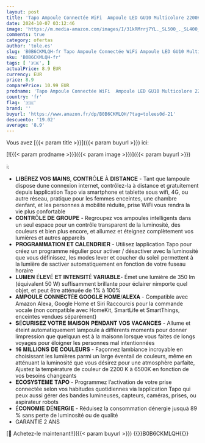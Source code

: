 ```yaml
---
layout: post
title: 'Tapo Ampoule Connectée WiFi  Ampoule LED GU10 Multicolore 2200K-6500K  Dimmable 350 Lumens  3.7W équivalent à 50W  Compatible avec Alexa et Google Home  Economie d énergie  Tapo L630'
date: 2024-10-07 03:12:46
image: 'https://m.media-amazon.com/images/I/31kRMrrj7YL._SL500_._SL400_.jpg'
comments: true
category: ofertas
author: 'tole.es'
slug: 'B0B6CKMLQH-fr Tapo Ampoule Connectée WiFi Ampoule LED GU10 Multicolore...'
sku: 'B0B6CKMLQH-fr'
tags: [ '🇫🇷', ]
actualPrice: 8.9 EUR
currency: EUR
price: 8.9
comparePrice: 10.99 EUR
prodname: 'Tapo Ampoule Connectée WiFi  Ampoule LED GU10 Multicolore 2200K-6500K  Dimmable 350 Lumens  3.7W équivalent à 50W  Compatible avec Alexa et Google Home  Economie d énergie  Tapo L630'
country: 'fr'
flag: '🇫🇷'
brand: ''
buyurl: 'https://www.amazon.fr/dp/B0B6CKMLQH/?tag=tolees0d-21'
descuento: '19.02'
average: '8.9'
---
```


Vous avez [{{< param title >}}]({{< param buyurl >}}) ici:

[![{{< param prodname >}}]({{< param image >}})]({{< param buyurl >}})

ℹ️:

- 𝐋𝐈𝐁É𝐑𝐄𝐙 𝐕𝐎𝐒 𝐌𝐀𝐈𝐍𝐒, 𝐂𝐎𝐍𝐓𝐑Ô𝐋𝐄 À 𝐃𝐈𝐒𝐓𝐀𝐍𝐂𝐄 - Tant que lampoule dispose dune connexion internet, contrôlez-la à distance et gratuitement depuis lapplication Tapo via smartphone et tablette sous wifi, 4G, ou autre réseau, pratique pour les femmes enceintes, une chambre denfant, et les personnes à mobilité réduite, prise WiFi vous rendra la vie plus confortable
- 𝐂𝐎𝐍𝐓𝐑Ô𝐋𝐄 𝐃𝐄 𝐆𝐑𝐎𝐔𝐏𝐄 - Regroupez vos ampoules intelligents dans un seul espace pour un contrôle transparent de la luminosité, des couleurs et bien plus encore, et allumez et éteignez complètement vos lumières et autres appareils
- 𝐏𝐑𝐎𝐆𝐑𝐀𝐌𝐌𝐀𝐓𝐈𝐎𝐍 𝐄𝐓 𝐂𝐀𝐋𝐄𝐍𝐃𝐑𝐈𝐄𝐑 - Utilisez lapplication Tapo pour créez un programme régulier pour activer / désactiver avec la luminosité que vous définissez, les modes lever et coucher du soleil permettent à la lumière de sactiver automatiquement en fonction de votre fuseau horaire
- 𝐋𝐔𝐌𝐄𝐍 É𝐋𝐄𝐕É 𝐄𝐓 𝐈𝐍𝐓𝐄𝐍𝐒𝐈𝐓É 𝐕𝐀𝐑𝐈𝐀𝐁𝐋𝐄- Émet une lumière de 350 lm (équivalent 50 W) suffisamment brillante pour éclairer nimporte quel objet, et peut être atténuée de 1% à 100%
- 𝐀𝐌𝐏𝐎𝐔𝐋𝐄 𝐂𝐎𝐍𝐍𝐄𝐂𝐓É𝐄 𝐆𝐎𝐎𝐆𝐋𝐄 𝐇𝐎𝐌𝐄/𝐀𝐋𝐄𝐗𝐀 - Compatible avec Amazon Alexa, Google Home et Siri Raccourcis pour la commande vocale (non compatible avec HomeKit, SmartLife et SmartThings, enceintes vendues séparément)
- 𝐒É𝐂𝐔𝐑𝐈𝐒𝐄𝐙 𝐕𝐎𝐓𝐑𝐄 𝐌𝐀𝐈𝐒𝐎𝐍 𝐏𝐄𝐍𝐃𝐀𝐍𝐓 𝐕𝐎𝐒 𝐕𝐀𝐂𝐀𝐍𝐂𝐄𝐒 - Allume et éteint automatiquement lampoule à différents moments pour donner limpression que quelquun est à la maisonn lorsque vous faites de longs voyages pour éloigner les personnes mal intentionnées
- 𝟏𝟔 𝐌𝐈𝐋𝐋𝐈𝐎𝐍𝐒 𝐃𝐄 𝐂𝐎𝐔𝐋𝐄𝐔𝐑𝐒 - Façonnez lambiance incroyable en choisissant les lumières parmi un large éventail de couleurs, même en atténuant la luminosité que vous désirez pour une atmosphère parfaite, Ajustez la température de couleur de 2200 K à 6500K en fonction de vos besoins changeants
- 𝐄𝐂𝐎𝐒𝐘𝐒𝐓𝐄𝐌𝐄 𝐓𝐀𝐏𝐎 - Programmez l’activation de votre prise connectée selon vos habitudes quotidiennes via lapplication Tapo qui peux aussi gérer des bandes lumineuses, capteurs, caméras, prises, ou aspirateur robots
- É𝐂𝐎𝐍𝐎𝐌𝐈𝐄 𝐃É𝐍𝐄𝐑𝐆𝐈𝐄 - Réduisez la consommation dénergie jusquà 89 % sans perte de luminosité ou de qualité
- GARANTIE 2 ANS

[🛒 Achetez-le maintenant!!]({{< param buyurl >}})
{{<world>}}B0B6CKMLQH{{</world>}}
